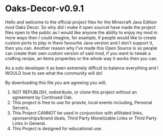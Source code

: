 # Oaks-Decor-v0.9.1

Hello and welcome to the official project files for the Minecraft Java Edition mod Oaks Decor. So why did i make it open sourceI have made the project 
files open to the public as I would like anyone the ability to enjoy my mod in more ways then I could imagine, for example, if people would like to create custom ports to play in there 
favourite Java version and I don't support it, then you can. Another reason why I've made this Open Source is so people can create their own custom version of said mod,
if you want to tweak a crafting recipe, an items properites or the whole way it works then you can.

As a solo developer it as been extremely diffcult to balance everything and I WOULD love to see what the community will do!

By downloading this file you are agreeing you will;

1) NOT REPUBLISH, redistribute, or clone this project without an agreement by Continued Oak.
2) This project is free to use for priavte, local events including, Personal Servers, 
3) This Project CANNOT be used in conjunction with afilitated links, sponserships/brand deals, Third Party Monetizable Links or Third Party Links in General.
4) This Project is designed for educational use.
